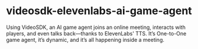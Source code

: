 # videosdk-elevenlabs-ai-game-agent
Using VideoSDK, an AI game agent joins an online meeting, interacts with players, and even talks back—thanks to ElevenLabs' TTS. It’s One-to-One game agent, it’s dynamic, and it’s all happening inside a meeting.
